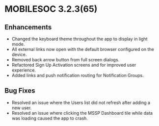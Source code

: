 # MOBILESOC 3.2.3(65)

## Enhancements
- Changed the keyboard theme throughout the app to display in light mode.
- All external links now open with the default browser configured on the device.
- Removed back arrow button from full screen dialogs.
- Refactored Sign Up Activation screens and for improved user experience.
- Added links and push notification routing for Notification Groups.

## Bug Fixes
- Resolved an issue where the Users list did not refresh after adding a new user.
- Resolved an issue where clicking the MSSP Dashboard tile while data was loading caused the app to crash.
